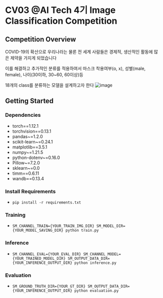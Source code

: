 # CV03 @AI Tech 4기 Image Classification Competition

## **Competition Overview**

COVID-19의 확산으로 우리나라는 물론 전 세계 사람들은 경제적, 생산적인 활동에 많은 제약을 가지게 되었습니다

이를 해결하고 추가적인 분류를 적용하여서 마스크 착용여부(o, x), 성별(male, female), 나이(30이하, 30~60, 60이상)등

18개의 class를 분류하는 모델을 설계하고자 한다
![image](https://user-images.githubusercontent.com/68888169/200252147-8c80f16b-fb0f-4fa4-b6a9-d42c59999393.png)


## Getting Started    
### Dependencies
- torch==1.12.1
- torchvision==0.13.1
- pandas~=1.2.0
- scikit-learn~=0.24.1
- matplotlib==3.5.1
- numpy~=1.21.5
- python-dotenv~=0.16.0
- Pillow~=7.2.0
- sklearn~=0.0
- timm==0.6.11
- wandb==0.13.4

### Install Requirements
- `pip install -r requirements.txt`

### Training
- `SM_CHANNEL_TRAIN={YOUR_TRAIN_IMG_DIR} SM_MODEL_DIR={YOUR_MODEL_SAVING_DIR} python train.py`

### Inference
- `SM_CHANNEL_EVAL={YOUR_EVAL_DIR} SM_CHANNEL_MODEL={YOUR_TRAINED_MODEL_DIR} SM_OUTPUT_DATA_DIR={YOUR_INFERENCE_OUTPUT_DIR} python inference.py`

### Evaluation
- `SM_GROUND_TRUTH_DIR={YOUR_GT_DIR} SM_OUTPUT_DATA_DIR={YOUR_INFERENCE_OUTPUT_DIR} python evaluation.py`
